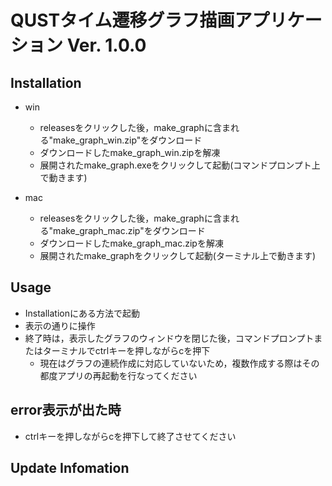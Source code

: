 # QUSTタイム遷移グラフ描画アプリケーション Ver. 1.0.0

## Installation
* win
    * releasesをクリックした後，make_graphに含まれる"make_graph_win.zip"をダウンロード
    * ダウンロードしたmake_graph_win.zipを解凍
    * 展開されたmake_graph.exeをクリックして起動(コマンドプロンプト上で動きます)

* mac
    * releasesをクリックした後，make_graphに含まれる"make_graph_mac.zip"をダウンロード
    * ダウンロードしたmake_graph_mac.zipを解凍
    * 展開されたmake_graphをクリックして起動(ターミナル上で動きます)

## Usage
* Installationにある方法で起動
* 表示の通りに操作
* 終了時は，表示したグラフのウィンドウを閉じた後，コマンドプロンプトまたはターミナルでctrlキーを押しながらcを押下
    * 現在はグラフの連続作成に対応していないため，複数作成する際はその都度アプリの再起動を行なってください

## error表示が出た時
* ctrlキーを押しながらcを押下して終了させてください

## Update Infomation
